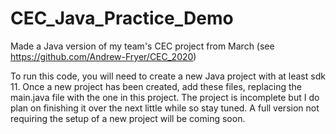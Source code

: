 # CEC_Java_Practice_Demo
Made a Java version of my team's CEC project from March (see https://github.com/Andrew-Fryer/CEC_2020)

To run this code, you will need to create a new Java project with at least sdk 11. Once a new project has been created, add these files, replacing the main.java file with the one in this project. 
The project is incomplete but I do plan on finishing it over the next little while so stay tuned. 
A full version not requiring the setup of a new project will be coming soon.
